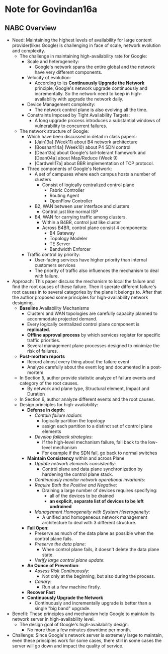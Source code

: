 # Note for Govindan16a

## NABC Overview

* Need: Maintaining the highest levels of availability for large content provider(likes Google) is challenging in face of scale, network evolution and complexity.
  * The challenge in maintaining high-availability rate for Google:
    * Scale and heterogeneity: 
      * Google's network spans the entire global and the network have very different components.
    * Velocity of evolution: 
      * According to its **Continuously Upgrade the Network** principle, Google's network upgrade continuously and incrementally. So the network need to keep in high-availability with upgrade the network daily.
    * Device Management complexity: 
      * The network control plane is also evolving all the time.
    * Constraints Imposed by Tight Availability Targets:
      * A long upgrade process introduces a substantial windows of vulnerability to concurrent failures.
  * The network structure of Google:
    * Which have been discussed in detail in class papers:
      * [Jain13a] (Week11) about B4 network architecture
      * [Bosshart14a] (Week10) about P4 SDN control
      * [Dean13a] about Google's tail-tolerant flamework and [Dean04a] about Map/Reduce (Week 9)
      * [Cardwell17a] about BBR implementation of TCP protocol.
    * Three components of Google's Network:
      * A set of campuses where each campus hosts a number of clusters
        * Consist of logically centralized control plane
          * Fabric Controller
          * Routing Agent
          * OpenFlow Controller
      * B2, WAN between user interface and clusters
        * Control just like normal ISP
      * B4, WAN for carrying traffic among clusters.
        * Within a B4BR, control just like cluster
        * Across B4BR, control plane consist 4 components:
          * B4 Gateway
          * Topology Modeler
          * TE Server
          * Bandwidth Enforcer
    * Traffic control by priority:
      * User-facing services have higher priority than internal customers services
      * The priority of traffic also influences the mechanism to deal with failure.
* Approach: This paper discuss the mechanism to local the failure and find the root causes of these failure. Then it sperate different failure's root causes in to several categories by the plane it belongs to. After that the author proposed some principles for high-availability network designing.
  * **Baseline** Availability Mechanisms
    * Clusters and WAN topologies are carefully capacity planned to accommodate projected demand.
    * Every logically centralized control plane component is **replicated**.
    * **Offline approval process** by which services register for specific traffic priorities.
    * Several management plane processes designed to minimize the risk of failures.
  * **Post-mortem reports**
    * Record almost every thing about the failure event
    * Analyze carefully about the event log and documented in a post-mortem
  * In Section 5, author provide statistic analyze of failure events and category of the root causes.
    * By network and plane type, Structural element, Impact and Duration
  * In Section 6, author analyze different events and the root causes.
  * Design principles for high-availability:
    * **Defense in depth**:
      * *Contain failure radium*:
        * logically partition the topology
        * assign each partition to a distinct set of control plane elements
      * *Develop fallback strategies*:
        * If the high-level mechanism failure, fall back to the low-level mechanism
        * For example if the SDN fail, go back to normal switches
    * **Maintain Consistency** within and across Plane
      * *Update network elements consistently*:
        * Control plane and data plane synchronization by hardening the control plane stack.
      * *Continuously monitor network operational invariants*:
      * *Require Both the Positive and Negative*:
        * Draining a large number of devices requires specifying:
          * all of the devices to be drained
          * **an explicit, separate list of devices to be left undrained**
      * *Management Homogeneity with System Heterogeneity*:
        * A unified and homogeneous network management architecture to deal with 3 different structure.
    * **Fail Open**:
      * Preserve as much of the data plane as possible when the control plane fails.
      * *Preserve the data plane*:
        * When control plane fails, it doesn't delete the data plane state.
      * *Verify large control plane update*:
    * **An Ounce of Prevention**:
      * *Assess Risk Continuously*:
        * Not only at the beginning, but also during the process.
      * *Canary*:
        * Run at a few machine firstly.
    * **Recover Fast**
    * **Continuously Upgrade the Network**
      * Continuously and incrementally upgrade is better than a single "big band" upgrade.
* Benefit:  These principles and mechanism help Google to maintain its network server in high-availability level.
  * The design goal of Google's high-availability design:
    * No more than a few minutes downtime per month.
* Challenge: Since Google's network server is extremely large to maintain, even these principles work for some cases, there still in some cases the server will go down and impact the quality of service.